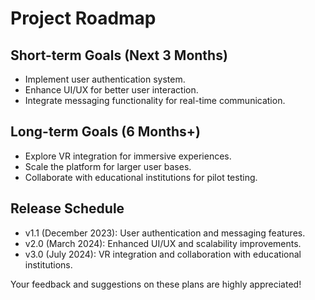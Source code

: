 # Project Roadmap

## Short-term Goals (Next 3 Months)
- Implement user authentication system.
- Enhance UI/UX for better user interaction.
- Integrate messaging functionality for real-time communication.

## Long-term Goals (6 Months+)
- Explore VR integration for immersive experiences.
- Scale the platform for larger user bases.
- Collaborate with educational institutions for pilot testing.

## Release Schedule
- v1.1 (December 2023): User authentication and messaging features.
- v2.0 (March 2024): Enhanced UI/UX and scalability improvements.
- v3.0 (July 2024): VR integration and collaboration with educational institutions.

Your feedback and suggestions on these plans are highly appreciated!
